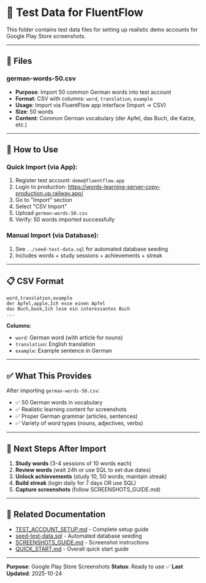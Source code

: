 # 🧪 Test Data for FluentFlow

This folder contains test data files for setting up realistic demo accounts for Google Play Store screenshots.

---

## 📁 Files

### german-words-50.csv
- **Purpose**: Import 50 common German words into test account
- **Format**: CSV with columns: `word`, `translation`, `example`
- **Usage**: Import via FluentFlow app interface (Import → CSV)
- **Size**: 50 words
- **Content**: Common German vocabulary (der Apfel, das Buch, die Katze, etc.)

---

## 🎯 How to Use

### Quick Import (via App):
1. Register test account: `demo@fluentflow.app`
2. Login to production: https://words-learning-server-copy-production.up.railway.app/
3. Go to "Import" section
4. Select "CSV Import"
5. Upload `german-words-50.csv`
6. Verify: 50 words imported successfully

### Manual Import (via Database):
1. See `../seed-test-data.sql` for automated database seeding
2. Includes words + study sessions + achievements + streak

---

## 📋 CSV Format

```csv
word,translation,example
der Apfel,apple,Ich esse einen Apfel
das Buch,book,Ich lese ein interessantes Buch
...
```

**Columns**:
- `word`: German word (with article for nouns)
- `translation`: English translation
- `example`: Example sentence in German

---

## ✅ What This Provides

After importing `german-words-50.csv`:
- ✅ 50 German words in vocabulary
- ✅ Realistic learning content for screenshots
- ✅ Proper German grammar (articles, sentences)
- ✅ Variety of word types (nouns, adjectives, verbs)

---

## 🚀 Next Steps After Import

1. **Study words** (3-4 sessions of 10 words each)
2. **Review words** (wait 24h or use SQL to set due dates)
3. **Unlock achievements** (study 10, 50 words; maintain streak)
4. **Build streak** (login daily for 7 days OR use SQL)
5. **Capture screenshots** (follow SCREENSHOTS_GUIDE.md)

---

## 📖 Related Documentation

- [TEST_ACCOUNT_SETUP.md](../TEST_ACCOUNT_SETUP.md) - Complete setup guide
- [seed-test-data.sql](../seed-test-data.sql) - Automated database seeding
- [SCREENSHOTS_GUIDE.md](../SCREENSHOTS_GUIDE.md) - Screenshot instructions
- [QUICK_START.md](../QUICK_START.md) - Overall quick start guide

---

**Purpose**: Google Play Store Screenshots
**Status**: Ready to use ✅
**Last Updated**: 2025-10-24
